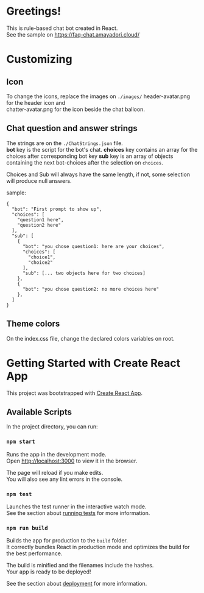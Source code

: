 # Greetings!

This is rule-based chat bot created in React.\
See the sample on https://faq-chat.amayadori.cloud/

# Customizing

## Icon

To change the icons, replace the images on `./images/`
header-avatar.png for the header icon and\
chatter-avatar.png for the icon beside the chat balloon.

## Chat question and answer strings

The strings are on the `./ChatStrings.json` file.\
**bot** key is the script for the bot's chat.
**choices** key contains an array for the choices after corresponding bot key
**sub** key is an array of objects containing the next bot-choices after the selection on `choices`. 

Choices and Sub will always have the same length, if not, some selection will produce null answers.

sample:

```
{
  "bot": "First prompt to show up",
  "choices": [
    "question1 here",
    "question2 here"
  ],
  "sub": [
    {
      "bot": "you chose question1: here are your choices",
      "choices": [
        "choice1",
        "choice2"
      ],
      "sub": [... two objects here for two choices]
    },
    {
      "bot": "you chose question2: no more choices here"
    },
  ]
}
```

## Theme colors

On the index.css file, change the declared colors variables on root.

# Getting Started with Create React App

This project was bootstrapped with [Create React App](https://github.com/facebook/create-react-app).

## Available Scripts

In the project directory, you can run:

### `npm start`

Runs the app in the development mode.\
Open [http://localhost:3000](http://localhost:3000) to view it in the browser.

The page will reload if you make edits.\
You will also see any lint errors in the console.

### `npm test`

Launches the test runner in the interactive watch mode.\
See the section about [running tests](https://facebook.github.io/create-react-app/docs/running-tests) for more information.

### `npm run build`

Builds the app for production to the `build` folder.\
It correctly bundles React in production mode and optimizes the build for the best performance.

The build is minified and the filenames include the hashes.\
Your app is ready to be deployed!

See the section about [deployment](https://facebook.github.io/create-react-app/docs/deployment) for more information.


